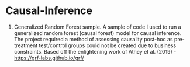 # Causal-Inference

1. Generalized Random Forest sample. A sample of code I used to run a generalized random forest (causal forest) model for causal inference. 
   The project required a method of assessing causality post-hoc as pre-treatment test/control groups could not be created due to business constraints.
   Based off the enlightening work of Athey et al. (2019) - https://grf-labs.github.io/grf/
